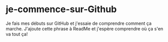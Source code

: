 # je-commence-sur-Github
Je fais mes débuts sur GitHub et j'essaie de comprendre comment ça marche.
J'ajoute cette phrase à ReadMe et j'espère comprendre où ça s'en va tout ça!
